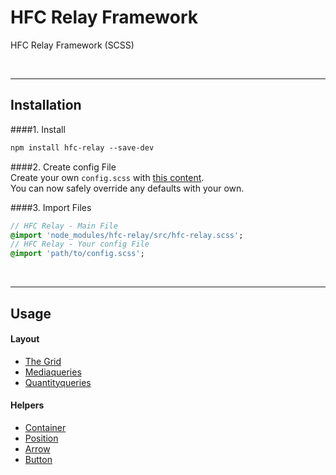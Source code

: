 # HFC Relay Framework
HFC Relay Framework (SCSS)

<br><hr>
## Installation

####1. Install<br>
```sass
npm install hfc-relay --save-dev
```

####2. Create config File<br> 
Create your own `config.scss` with [this content](src/_config.scss). <br>
You can now safely override any defaults with your own.


####3. Import Files<br> 
```sass
// HFC Relay - Main File
@import 'node_modules/hfc-relay/src/hfc-relay.scss';
// HFC Relay - Your config File
@import 'path/to/config.scss';
```


<br><hr>
## Usage

#### Layout
- [The Grid](docs/grid.md)
- [Mediaqueries](docs/mediaqueries.md)
- [Quantityqueries](docs/quantityqueries.md)

#### Helpers
- [Container](docs/container.md)
- [Position](docs/position.md)
- [Arrow](docs/arrow.md)
- [Button](docs/button.md)
